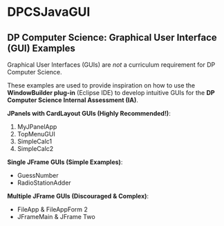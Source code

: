 # DPCSJavaGUI
## DP Computer Science: Graphical User Interface (GUI) Examples

Graphical User Interfaces (GUIs) are *not* a curriculum requirement for DP Computer Science.

These examples are used to provide inspiration on how to use the **WindowBuilder plug-in** (Eclipse IDE) to develop intuitive GUIs for the **DP Computer Science Internal Assessment (IA)**.

**JPanels with CardLayout GUIs (Highly Recommended!)**:
1. MyJPanelApp
2. TopMenuGUI
3. SimpleCalc1
4. SimpleCalc2

**Single JFrame GUIs (Simple Examples)**:
- GuessNumber
- RadioStationAdder

**Multiple JFrame GUIs (Discouraged & Complex)**:
- FileApp & FileAppForm 2
- JFrameMain & JFrame Two
